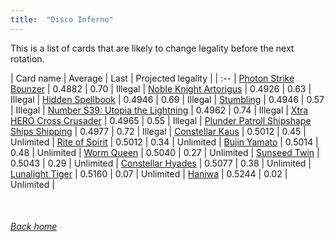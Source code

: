 ```yaml
---
title:  "Disco Inferno"
---
```


This is a list of cards that are likely to change legality before the next rotation.

| Card name | Average | Last | Projected legality |
| :-- |
[Photon Strike Bounzer](https://db.ygoprodeck.com/card/?search=Photon%20Strike%20Bounzer) | 0.4882 | 0.70 | Illegal |
[Noble Knight Artorigus](https://db.ygoprodeck.com/card/?search=Noble%20Knight%20Artorigus) | 0.4926 | 0.63 | Illegal |
[Hidden Spellbook](https://db.ygoprodeck.com/card/?search=Hidden%20Spellbook) | 0.4946 | 0.69 | Illegal |
[Stumbling](https://db.ygoprodeck.com/card/?search=Stumbling) | 0.4946 | 0.57 | Illegal |
[Number S39: Utopia the Lightning](https://db.ygoprodeck.com/card/?search=Number%20S39:%20Utopia%20the%20Lightning) | 0.4962 | 0.74 | Illegal |
[Xtra HERO Cross Crusader](https://db.ygoprodeck.com/card/?search=Xtra%20HERO%20Cross%20Crusader) | 0.4965 | 0.55 | Illegal |
[Plunder Patroll Shipshape Ships Shipping](https://db.ygoprodeck.com/card/?search=Plunder%20Patroll%20Shipshape%20Ships%20Shipping) | 0.4977 | 0.72 | Illegal |
[Constellar Kaus](https://db.ygoprodeck.com/card/?search=Constellar%20Kaus) | 0.5012 | 0.45 | Unlimited |
[Rite of Spirit](https://db.ygoprodeck.com/card/?search=Rite%20of%20Spirit) | 0.5012 | 0.34 | Unlimited |
[Bujin Yamato](https://db.ygoprodeck.com/card/?search=Bujin%20Yamato) | 0.5014 | 0.48 | Unlimited |
[Worm Queen](https://db.ygoprodeck.com/card/?search=Worm%20Queen) | 0.5040 | 0.27 | Unlimited |
[Sunseed Twin](https://db.ygoprodeck.com/card/?search=Sunseed%20Twin) | 0.5043 | 0.29 | Unlimited |
[Constellar Hyades](https://db.ygoprodeck.com/card/?search=Constellar%20Hyades) | 0.5077 | 0.38 | Unlimited |
[Lunalight Tiger](https://db.ygoprodeck.com/card/?search=Lunalight%20Tiger) | 0.5160 | 0.07 | Unlimited |
[Haniwa](https://db.ygoprodeck.com/card/?search=Haniwa) | 0.5244 | 0.02 | Unlimited |

<br>

###### [Back home](index)